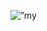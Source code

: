 <html>
<p align=”center”>
<img width=”200" height=”200" src=”https://user-images.githubusercontent.com/73960535/155203154-4518c95d-6168-4223-9e48-b44cf64c8ebf.jpg" alt=”my banner”>
</p>
</html>

